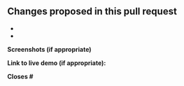 **Changes proposed in this pull request**
-
-
-

**Screenshots (if appropriate)** 

**Link to live demo (if appropriate):** 

**Closes #**
